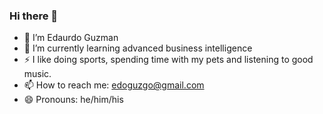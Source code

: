 ### Hi there 👋

- 🔭 I’m Edaurdo Guzman
- 🌱 I’m currently learning advanced business intelligence
- ⚡ I like doing sports, spending time with my pets and listening to good music.
- 📫 How to reach me: edoguzgo@gmail.com
- 😄 Pronouns: he/him/his
